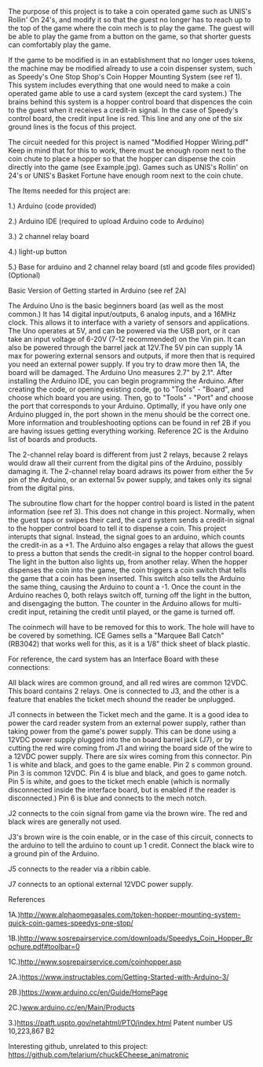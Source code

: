 The purpose of this project is to take a coin operated game such as UNIS's Rollin' On 24's, and modify it so that the guest no longer has to reach up to the top of the game where the coin mech is to play the game. The guest will be able to play the game from a button on the game, so that shorter guests can comfortably play the game.

If the game to be modified is in an establishment that no longer uses tokens, the machine may be modified already to use a coin dispenser system, such as Speedy's One Stop Shop's Coin Hopper Mounting System (see ref 1). This system includes everything that one would need to make a coin operated game able to use a card system (except the card system.) The brains behind this system is a hopper control board that dispences the coin to the guest when it receives a credit-in signal. In the case of Speedy's control board, the credit input line is red. This line and any one of the six ground lines is the focus of this project.

The circuit needed for this project is named "Modified Hopper Wiring.pdf" Keep in mind that for this to work, there must be enough room next to the coin chute to place a hopper so that the hopper can dispense the coin directly into the game (see Example.jpg). Games such as UNIS's Rollin' on 24's or UNIS's Basket Fortune have enough room next to the coin chute.

The Items needed for this project are:

1.) Arduino (code provided)

2.) Arduino IDE (required to upload Arduino code to Arduino)

3.) 2 channel relay board

4.) light-up button

5.) Base for arduino and 2 channel relay board (stl and gcode files provided) (Optional)

Basic Version of Getting started in Arduino (see ref 2A)

The Arduino Uno is the basic beginners board (as well as the most common.) It has 14 digital input/outputs, 6 analog inputs, and a 16MHz clock. This allows it to interface with a variety of sensors and applications. The Uno operates at 5V, and can be powered via the USB port, or it can take an input voltage of 6-20V (7-12 recommended) on the Vin pin. It can also be powered through the barrel jack at 12V.The 5V pin can supply 1A max for powering external sensors and outputs, if more then that is required you need an external power supply. If you try to draw more then 1A, the board will be damaged. The Arduino Uno measures 2.7" by 2.1". After installing the Arduino IDE, you can begin programming the Arduino. After creating the code, or opening existing code, go to "Tools" - "Board", and choose which board you are using. Then, go to "Tools" - "Port" and choose the port that corresponds to your Arduino. Optimally, if you have only one Arduino plugged in, the port shown in the menu should be the correct one. More information and troubleshooting options can be found in ref 2B if you are having issues getting everything working. Reference 2C is the Arduino list of boards and products.

The 2-channel relay board is different from just 2 relays, because 2 relays would draw all their current from the digital pins of the Arduino, possibly damaging it. The 2-channel relay board adraws its power from either the 5v pin of the Arduino, or an external 5v power supply, and takes only its signal from the digital pins.

The subroutine flow chart for the hopper control board is listed in the patent information (see ref 3). This does not change in this project. Normally, when the guest taps or swipes their card, the card system sends a credit-in signal to the hopper control board to tell it to dispense a coin. This project interupts that signal. Instead, the signal goes to an arduino, which counts the credit-in as a +1. The Arduino also engages a relay that allows the guest to press a button that sends the credit-in signal to the hopper control board. The light in the button also lights up, from another relay. When the hopper dispenses the coin into the game, the coin triggers a coin switch that tells the game that a coin has been inserted. This switch also tells the Arduino the same thing, causing the Arduino to count a -1. Once the count in the Arduino reaches 0, both relays switch off, turning off the light in the button, and disengaging the button. The counter in the Arduino allows for multi-credit input, retaining the credit until played, or the game is turned off.

The coinmech will have to be removed for this to work. The hole will have to be covered by something. ICE Games sells a "Marquee Ball Catch" (RB3042) that works well for this, as it is a 1/8" thick sheet of black plastic.

For reference, the card system has an Interface Board with these connections:

All black wires are common ground, and all red wires are common 12VDC. This board contains 2 relays. One is connected to J3, and the other is a feature that enables the ticket mech shound the reader be unplugged.

J1 connects in between the Ticket mech and the game. It is a good idea to power the card reader system from an external power supply, rather than taking power from the game's power supply. This can be done using a 12VDC power supply plugged into the on board barrel jack (J7), or by cutting the red wire coming from J1 and wiring the board side of the wire to a 12VDC power supply. There are six wires coming from this connector. Pin 1 is white and black, and goes to the game enable. Pin 2 s common ground. Pin 3 is common 12VDC. Pin 4 is blue and black, and goes to game notch. Pin 5 is white, and goes to the ticket mech enable (which is normally disconnected inside the interface board, but is enabled if the reader is disconnected.) Pin 6 is blue and connects to the mech notch.

J2 connects to the coin signal from game via the brown wire. The red and black wires are generally not used.

J3's brown wire is the coin enable, or in the case of this circuit, connects to the arduino to tell the arduino to count up 1 credit. Connect the black wire to a ground pin of the Arduino.

J5 connects to the reader via a ribbin cable.

J7 connects to an optional external 12VDC power supply.

References

1A.)http://www.alphaomegasales.com/token-hopper-mounting-system-quick-coin-games-speedys-one-stop/
        
1B.)http://www.sosrepairservice.com/downloads/Speedys_Coin_Hopper_Brochure.pdf#toolbar=0
        
1C.)http://www.sosrepairservice.com/coinhopper.asp

2A.)https://www.instructables.com/Getting-Started-with-Arduino-3/

2B.)https://www.arduino.cc/en/Guide/HomePage

2C.)www.arduino.cc/en/Main/Products

3.)https://patft.uspto.gov/netahtml/PTO/index.html Patent number US 10,223,867 B2


Interesting github, unrelated to this project: https://github.com/telarium/chuckECheese_animatronic


